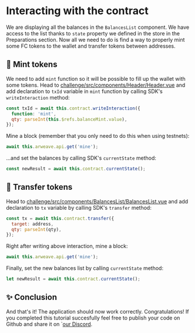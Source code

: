 # Interacting with the contract

We are displaying all the balances in the `BalancesList` component. We have access to the list thanks to `state` property we defined in the store in the Preparations section. Now all we need to do is find a way to properly mint some FC tokens to the wallet and transfer tokens between addresses.

## 🤑 Mint tokens

We need to add `mint` function so it will be possible to fill up the wallet with some tokens.
Head to [challenge/src/components/Header/Header.vue](https://github.com/warp-contracts/academy/blob/main/academy-pst/challenge/src/components/Header/Header.vue) and add declaration to `txId` variable in `mint` function by calling SDK's `writeInteraction` method:

```js
const txId = await this.contract.writeInteraction({
  function: 'mint',
  qty: parseInt(this.$refs.balanceMint.value),
});
```

Mine a block (remember that you only need to do this when using testnets):

```js
await this.arweave.api.get('mine');
```

...and set the balances by calling SDK's `currentState` method:

```js
const newResult = await this.contract.currentState();
```

## 💸 Transfer tokens

Head to [challenge/src/components/BalancesList/BalancesList.vue](https://github.com/warp-contracts/academy/blob/main/academy-pst/challenge/src/components/BalancesList/BalancesList.vue) and add declaration to `tx` variable by calling SDK's `transfer` method:

```js
const tx = await this.contract.transfer({
  target: address,
  qty: parseInt(qty),
});
```

Right after writing above interaction, mine a block:

```js
await this.arweave.api.get('mine');
```

Finally, set the new balances list by calling `currentState` method:

```js
let newResult = await this.contract.currentState();
```

## ✨ Conclusion

And that's it! The application should now work correctly. Congratulations! If you completed this tutorial succesfully feel free to publish your code on Github and share it on `[our Discord](https://discord.com/invite/PVxBZKFr46).

